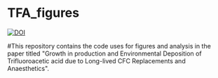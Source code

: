 # TFA_figures
[![DOI](https://zenodo.org/badge/1013762919.svg)](https://doi.org/10.5281/zenodo.15806828)

#This repository contains the code uses for figures and analysis in the paper titled "Growth in production and Environmental Deposition of Trifluoroacetic acid due to Long-lived CFC Replacements and Anaesthetics".
